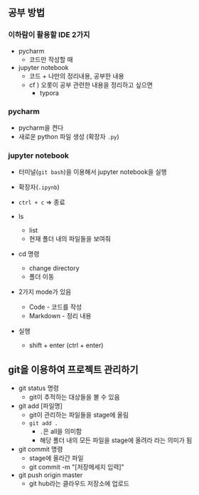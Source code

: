## 공부 방법

### 이하람이 활용할 IDE 2가지

- pycharm
  - 코드만 작성할 때
- jupyter notebook
  - 코드 + 나만의 정리내용, 공부한 내용
  - cf ) 오롯이 공부 관련한 내용을 정리하고 싶으면
    - typora



### pycharm

- pycharm을 켠다
- 새로운 python 파일 생성 (확장자 `.py`)



### jupyter notebook

- 터미널(`git bash`)을 이용해서 jupyter notebook을 실행
- 확장자(`.ipynb`)
- `ctrl + c` => 종료
- ls
  - list
  - 현재 폴더 내의 파일들을 보여줘
- cd 명령
  - change directory
  - 폴더 이동



- 2가지 mode가 있음
  - Code - 코드를 작성
  - Markdown - 정리 내용

- 실행
  - shift + enter (ctrl + enter)



## git을 이용하여 프로젝트 관리하기

- git status 명령
  - git이 추적하는 대상들을 볼 수 있음
- git add [파일명]
  - git이 관리하는 파일들을 stage에 올림
  - `git add .`
    - `.`은 all을 의미함
    - 해당 폴더 내의 모든 파일을 stage에 올려라 라는 의미가 됨
- git commit 명령
  - stage에 올라간 파일
  - git commit -m "[저장메세지 입력]"
- git push origin master
  - git hub라는 클라우드 저장소에 업로드

